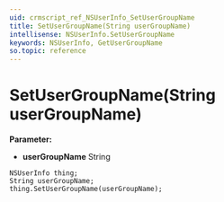```yaml
---
uid: crmscript_ref_NSUserInfo_SetUserGroupName
title: SetUserGroupName(String userGroupName)
intellisense: NSUserInfo.SetUserGroupName
keywords: NSUserInfo, GetUserGroupName
so.topic: reference
---
```


# SetUserGroupName(String userGroupName)

**Parameter:** 
* **userGroupName** String

```crmscript
NSUserInfo thing;
String userGroupName;
thing.SetUserGroupName(userGroupName);
```

